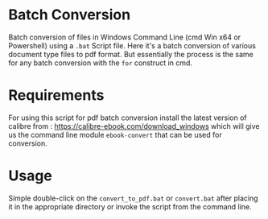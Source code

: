 # Batch Conversion
Batch conversion of files in Windows Command Line (cmd Win x64 or Powershell) using a `.bat` Script file. Here it's a batch conversion of various document type files to pdf format. But essentially the process is the same for any batch conversion with the `for` construct in cmd.

# Requirements 
For using this script for pdf batch conversion install the latest version of calibre from : https://calibre-ebook.com/download_windows which will give us the command line module `ebook-convert` that can be used for conversion.

# Usage 
Simple double-click on the `convert_to_pdf.bat` or `convert.bat` after placing it in the appropriate directory or invoke the script from the command line.
